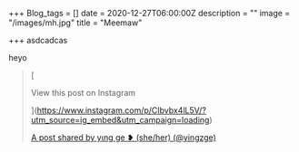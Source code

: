 +++
Blog_tags = []
date = 2020-12-27T06:00:00Z
description = ""
image = "/images/mh.jpg"
title = "Meemaw"

+++
asdcadcas

heyo

> [
> 
> View this post on Instagram
> 
> ](https://www.instagram.com/p/CIbvbx4lL5V/?utm_source=ig_embed&utm_campaign=loading)
> 
> [A post shared by yιng ge ❥ (she/her) (@yingzge)](https://www.instagram.com/p/CIbvbx4lL5V/?utm_source=ig_embed&utm_campaign=loading)
